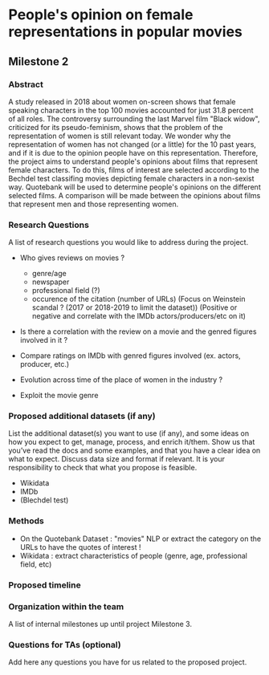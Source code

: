 # People's opinion on female representations in popular movies
## Milestone 2



### Abstract 

A study released in 2018 about women on-screen shows that female speaking characters in the top 100 movies accounted for just 31.8 percent of all roles. The controversy surrounding the last Marvel film "Black widow", criticized for its pseudo-feminism, shows that the problem of the representation of women is still relevant today. We wonder why the representation of women has not changed (or a little) for the 10 past years, and if it is due to the opinion people have on this representation. Therefore, the project aims to understand people's opinions about films that represent female characters. To do this, films of interest are selected according to the Bechdel test classifing movies depicting female characters in a non-sexist way. Quotebank will be used to determine people's opinions on the different selected films. A comparison will be made between the opinions about films that represent men and those representing women.


### Research Questions
A list of research questions you would like to address during the project.
- Who gives reviews on movies ?
    - genre/age
    - newspaper
    - professional field (?)
    - occurence of the citation (number of URLs)
(Focus on Weinstein scandal ? (2017 or 2018-2019 to limit the dataset))
(Positive or negative and correlate with the IMDb actors/producers/etc on it) 

- Is there a correlation with the review on a movie and the genred figures involved in it ?
- Compare ratings on IMDb with genred figures involved (ex. actors, producer, etc.)
- Evolution across time of the place of women in the industry ?
- Exploit the movie genre

### Proposed additional datasets (if any)
List the additional dataset(s) you want to use (if any), and some ideas on how you expect to get, manage, process, and enrich it/them. Show us that you’ve read the docs and some examples, and that you have a clear idea on what to expect. Discuss data size and format if relevant. It is your responsibility to check that what you propose is feasible.

- Wikidata 
- IMDb
- (Blechdel test)

### Methods
- On the Quotebank Dataset : "movies" NLP or extract the category on the URLs to have the quotes of interest !
- Wikidata : extract characteristics of people (genre, age, professional field, etc)

### Proposed timeline

### Organization within the team
A list of internal milestones up until project Milestone 3.

### Questions for TAs (optional)
Add here any questions you have for us related to the proposed project.
